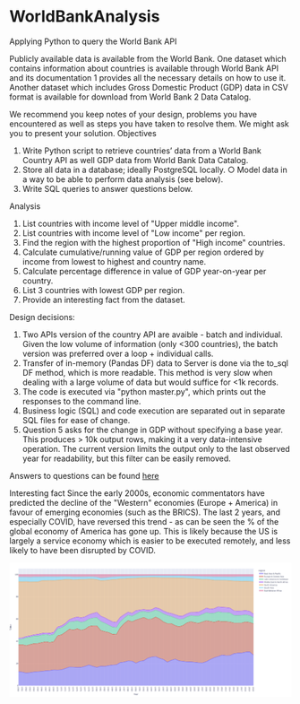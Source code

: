 # WorldBankAnalysis
Applying Python to query the World Bank API

Publicly available data is available from the World Bank. One dataset which contains
information about countries is available through World Bank API and its documentation 1
provides all the necessary details on how to use it. Another dataset which includes Gross
Domestic Product (GDP) data in CSV format is available for download from World Bank 2
Data Catalog.

We recommend you keep notes of your design, problems you have encountered as well as
steps you have taken to resolve them. We might ask you to present your solution.
Objectives

1. Write Python script to retrieve countries’ data from a World Bank Country API as
well GDP data from World Bank Data Catalog.
2. Store all data in a database; ideally PostgreSQL locally.
○ Model data in a way to be able to perform data analysis (see below).
3. Write SQL queries to answer questions below.

Analysis
1. List countries with income level of "Upper middle income".
2. List countries with income level of "Low income" per region.
3. Find the region with the highest proportion of "High income" countries.
4. Calculate cumulative/running value of GDP per region ordered by income from
lowest to highest and country name.
5. Calculate percentage difference in value of GDP year-on-year per country.
6. List 3 countries with lowest GDP per region.
7. Provide an interesting fact from the dataset.

Design decisions:
1. Two APIs version of the country API are avaible - batch and individual. Given the low volume of information (only <300 countries), the batch version was preferred over a loop + individual calls.
2. Transfer of in-memory (Pandas DF) data to Server is done via the to_sql DF method, which is more readable. This method is very slow when dealing with a large volume of data but would suffice for <1k records. 
3. The code is executed via "python master.py", which prints out the responses to the command line.
4. Business logic (SQL) and code execution are separated out in separate SQL files for ease of change.
5. Question 5 asks for the change in GDP without specifying a base year. This produces > 10k output rows, making it a very data-intensive operation. The current version limits the output only to the last observed year for readability, but this filter can be easily removed.

Answers to questions can be found [here](./answers_to_questions.txt) 

Interesting fact
Since the early 2000s, economic commentators have predicted the decline of the "Western" economies (Europe + America) in favour of emerging economies (such as the BRICS). The last 2 years, and especially COVID, have reversed this trend - as can be seen the % of the global economy of America has gone up. This is likely because the US is largely a service economy which is easier to be executed remotely, and less likely to have been disrupted by COVID.

![](./data/Graph.PNG)